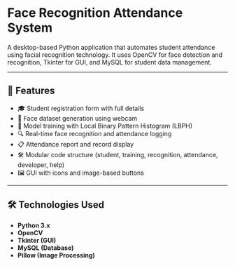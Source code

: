 # Face Recognition Attendance System

A desktop-based Python application that automates student attendance using facial recognition technology. It uses OpenCV for face detection and recognition, Tkinter for GUI, and MySQL for student data management.

---

## 🚀 Features

- 🎓 Student registration form with full details
- 📸 Face dataset generation using webcam
- 🧠 Model training with Local Binary Pattern Histogram (LBPH)
- 🔍 Real-time face recognition and attendance logging
- 📋 Attendance report and record display
- 🛠️ Modular code structure (student, training, recognition, attendance, developer, help)
- 🖼️ GUI with icons and image-based buttons

---

## 🛠 Technologies Used

- **Python 3.x**
- **OpenCV**
- **Tkinter (GUI)**
- **MySQL (Database)**
- **Pillow (Image Processing)**
  

